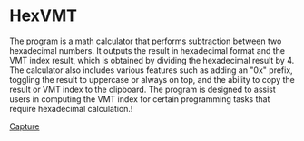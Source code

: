 # HexVMT
The program is a math calculator that performs subtraction between two hexadecimal numbers. It outputs the result in hexadecimal format and the VMT index result, which is obtained by dividing the hexadecimal result by 4. The calculator also includes various features such as adding an "0x" prefix, toggling the result to uppercase or always on top, and the ability to copy the result or VMT index to the clipboard. The program is designed to assist users in computing the VMT index for certain programming tasks that require hexadecimal calculation.!

[Capture](https://user-images.githubusercontent.com/88494182/227654627-a3425244-dbdd-4288-8bc8-f5574a211b43.PNG)
